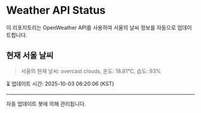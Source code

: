 
# Weather API Status

이 리포지토리는 OpenWeather API를 사용하여 서울의 날씨 정보를 자동으로 업데이트합니다.

## 현재 서울 날씨
> 서울의 현재 날씨: overcast clouds, 온도: 18.81°C, 습도: 93%

⏳ 업데이트 시간: 2025-10-03 06:20:06 (KST)

---
자동 업데이트 봇에 의해 관리됩니다.
